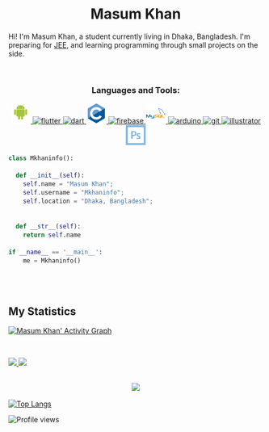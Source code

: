 <h1 align="center">
  <b>Masum Khan</b>
</h1>

Hi! I'm Masum Khan, a student currently living in Dhaka, Bangladesh. I'm preparing for 
<a href="https://en.wikipedia.org/wiki/Joint_Entrance_Examination">JEE</a>, 
and learning programming through small projects  on the side.






<br>

<h3 align="center">Languages and Tools:</h3>
<p align="center"> <a href="https://developer.android.com" target="_blank" rel="noreferrer"> <img src="https://raw.githubusercontent.com/devicons/devicon/master/icons/android/android-original-wordmark.svg" alt="android" width="40" height="40"/> </a>
  <a href="https://flutter.dev" target="_blank" rel="noreferrer"> <img src="https://www.vectorlogo.zone/logos/flutterio/flutterio-icon.svg" alt="flutter" width="40" height="40"/> </a>
  <a href="https://dart.dev" target="_blank" rel="noreferrer"> <img src="https://www.vectorlogo.zone/logos/dartlang/dartlang-icon.svg" alt="dart" width="40" height="40"/> </a>
  <a href="https://www.cprogramming.com/" target="_blank" rel="noreferrer"> <img src="https://raw.githubusercontent.com/devicons/devicon/master/icons/c/c-original.svg" alt="c" width="40" height="40"/> </a> 
  <a href="https://firebase.google.com/" target="_blank" rel="noreferrer"> <img src="https://www.vectorlogo.zone/logos/firebase/firebase-icon.svg" alt="firebase" width="40" height="40"/> </a> 
  <a href="https://www.mysql.com/" target="_blank" rel="noreferrer"> <img src="https://raw.githubusercontent.com/devicons/devicon/master/icons/mysql/mysql-original-wordmark.svg" alt="mysql" width="40" height="40"/> </a>
  <a href="https://www.arduino.cc/" target="_blank" rel="noreferrer"> <img src="https://cdn.worldvectorlogo.com/logos/arduino-1.svg" alt="arduino" width="40" height="40"/> </a>
  <a href="https://git-scm.com/" target="_blank" rel="noreferrer"> <img src="https://www.vectorlogo.zone/logos/git-scm/git-scm-icon.svg" alt="git" width="40" height="40"/> </a>
  <a href="https://www.adobe.com/in/products/illustrator.html" target="_blank" rel="noreferrer"> <img src="https://www.vectorlogo.zone/logos/adobe_illustrator/adobe_illustrator-icon.svg" alt="illustrator" width="40" height="40"/> </a>
  <a href="https://www.photoshop.com/en" target="_blank" rel="noreferrer"> <img src="https://raw.githubusercontent.com/devicons/devicon/master/icons/photoshop/photoshop-line.svg" alt="photoshop" width="40" height="40"/> </a> </p> 






```python
class Mkhaninfo():
    
  def __init__(self):
    self.name = "Masum Khan";
    self.username = "Mkhaninfo";
    self.location = "Dhaka, Bangladesh";
   
  
  def __str__(self):
    return self.name

if __name__ == '__main__':
    me = Mkhaninfo()
    

    
```

## My Statistics

    


[![Masum Khan' Activity Graph](https://activity-graph.herokuapp.com/graph?username=Mkhaninfo&custom_title=%20Masum's%20Contribution%20Graph&theme=gruvbox&bg_color=282828&hide_border=true&line=d1a01f&point=c58545)](https://Mkhaninfo.dev)


<br/>
<p align="left">
  <a href="https://Mkhaninfo.dev/">
  <img width="49.5%" src="https://github-readme-stats.vercel.app/api?username=Mkhaninfo&show_icons=true&theme=gruvbox&hide_border=true" />
    <img width="49.5%" src="https://github-readme-streak-stats.herokuapp.com/?user=Mkhaninfo&theme=gruvbox&hide_border=true" />
  </a>
</p>
<br>



<div align="center">
  <a href="https://open.spotify.com/user/6s6pbtefezpookh8gwnkko15v">
    <img src="https://readme-spotify-tingz.vercel.app/api/now-playing">
  </a>
</div>

<!--
<div align="center">
  <a href="https://open.spotify.com/user/6s6pbtefezpookh8gwnkko15v">
    <img src="https://spotify-readme-theta-virid.vercel.app/api?scan=true&theme=dark" width="240px">
  </a>
</div>
-->

[![Top Langs](https://github-readme-stats.vercel.app/api/top-langs/?username=Mkhaninfo)](https://github.com/anuraghazra/github-readme-stats)

![Profile views](https://gpvc.arturio.dev/Mkhaninfo)



